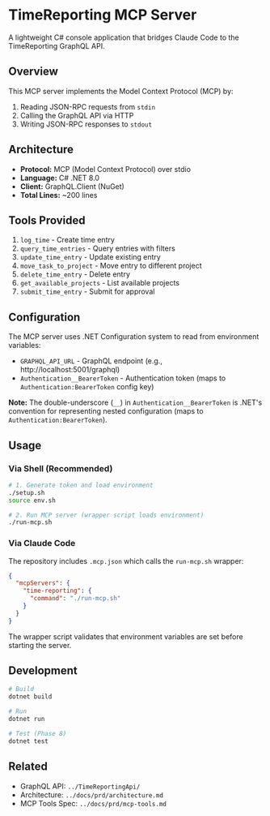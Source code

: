 # TimeReporting MCP Server

A lightweight C# console application that bridges Claude Code to the TimeReporting GraphQL API.

## Overview

This MCP server implements the Model Context Protocol (MCP) by:
1. Reading JSON-RPC requests from `stdin`
2. Calling the GraphQL API via HTTP
3. Writing JSON-RPC responses to `stdout`

## Architecture

- **Protocol:** MCP (Model Context Protocol) over stdio
- **Language:** C# .NET 8.0
- **Client:** GraphQL.Client (NuGet)
- **Total Lines:** ~200 lines

## Tools Provided

1. `log_time` - Create time entry
2. `query_time_entries` - Query entries with filters
3. `update_time_entry` - Update existing entry
4. `move_task_to_project` - Move entry to different project
5. `delete_time_entry` - Delete entry
6. `get_available_projects` - List available projects
7. `submit_time_entry` - Submit for approval

## Configuration

The MCP server uses .NET Configuration system to read from environment variables:

- `GRAPHQL_API_URL` - GraphQL endpoint (e.g., http://localhost:5001/graphql)
- `Authentication__BearerToken` - Authentication token (maps to `Authentication:BearerToken` config key)

**Note:** The double-underscore (`__`) in `Authentication__BearerToken` is .NET's convention for representing nested configuration (maps to `Authentication:BearerToken`).

## Usage

### Via Shell (Recommended)

```bash
# 1. Generate token and load environment
./setup.sh
source env.sh

# 2. Run MCP server (wrapper script loads environment)
./run-mcp.sh
```

### Via Claude Code

The repository includes `.mcp.json` which calls the `run-mcp.sh` wrapper:

```json
{
  "mcpServers": {
    "time-reporting": {
      "command": "./run-mcp.sh"
    }
  }
}
```

The wrapper script validates that environment variables are set before starting the server.

## Development

```bash
# Build
dotnet build

# Run
dotnet run

# Test (Phase 8)
dotnet test
```

## Related

- GraphQL API: `../TimeReportingApi/`
- Architecture: `../docs/prd/architecture.md`
- MCP Tools Spec: `../docs/prd/mcp-tools.md`
